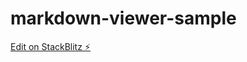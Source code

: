 # markdown-viewer-sample

[Edit on StackBlitz ⚡️](https://stackblitz.com/edit/markdown-viewer-sample)